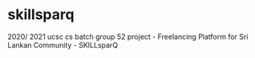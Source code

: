 # skillsparq
2020/ 2021 ucsc cs batch group 52 project - Freelancing Platform for Sri Lankan Community - SKILLsparQ 
